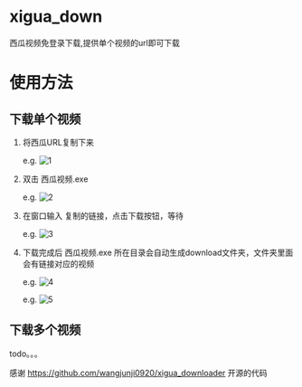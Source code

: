 
# xigua_down
西瓜视频免登录下载,提供单个视频的url即可下载


# 使用方法
## 下载单个视频

1. 将西瓜URL复制下来

    e.g.
![1](https://github.com/shangtianfei/xigua_down/assets/24507317/b515f189-845e-41a4-9dae-2d98f23531a8)

2. 双击 西瓜视频.exe

    e.g.
![2](https://github.com/shangtianfei/xigua_down/assets/24507317/b054c898-05dc-40e1-8d87-e0bfacb47fc8)


3. 在窗口输入 复制的链接，点击下载按钮，等待

    e.g.
![3](https://github.com/shangtianfei/xigua_down/assets/24507317/37abec21-ab57-4e28-9389-16641cd3845d)


4. 下载完成后 西瓜视频.exe 所在目录会自动生成download文件夹，文件夹里面会有链接对应的视频

    e.g.
![4](https://github.com/shangtianfei/xigua_down/assets/24507317/7fcee0b1-4297-4e64-91f9-3439d598144b)


    e.g.
![5](https://github.com/shangtianfei/xigua_down/assets/24507317/5122ed18-011a-47d6-8fba-15b33c497b01)


## 下载多个视频
todo。。。


感谢 https://github.com/wangjunji0920/xigua_downloader 开源的代码

